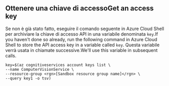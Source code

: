 ## <a name="get-an-access-key"></a><span data-ttu-id="19815-101">Ottenere una chiave di accesso</span><span class="sxs-lookup"><span data-stu-id="19815-101">Get an access key</span></span>

<span data-ttu-id="19815-102">Se non è già stato fatto, eseguire il comando seguente in Azure Cloud Shell per archiviare la chiave di accesso API in una variabile denominata `key`.</span><span class="sxs-lookup"><span data-stu-id="19815-102">If you haven't done so already, run the following command in Azure Cloud Shell to store the API access key in a variable called `key`.</span></span> <span data-ttu-id="19815-103">Questa variabile verrà usata in chiamate successive.</span><span class="sxs-lookup"><span data-stu-id="19815-103">We'll use this variable in subsequent calls.</span></span>

```azurecli
key=$(az cognitiveservices account keys list \
--name ComputerVisionService \
--resource-group <rgn>[Sandbox resource group name]</rgn> \
--query key1 -o tsv)
```
